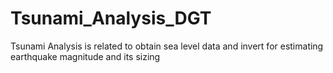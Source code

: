 # Tsunami_Analysis_DGT
Tsunami Analysis is related to obtain sea level data and invert for estimating earthquake magnitude and its sizing
